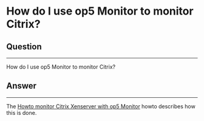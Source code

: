 # How do I use op5 Monitor to monitor Citrix?

## Question

* * * * *

How do I use op5 Monitor to monitor Citrix?

## Answer

* * * * *

The [Howto monitor Citrix Xenserver with op5 Monitor](https://kb.op5.com/display/HOWTOs/How+to+monitor+a+Citrix+XenServer+Cluster) howto describes how this is done.

